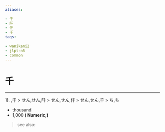 ```yaml
---
aliases:
    
- 千
- 阡
- 仟
- 千
tags:
    
- wanikani2
- jlpt-n5
- common
---
```


# 千
---
1).
,千 > せん,せん,阡 > せん,せん,仟 > せん,せん,千 > ち,ち

- thousand
- 1,000
**( Numeric;)**
> see also: 
            